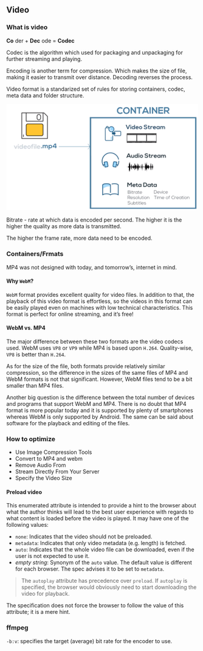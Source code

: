 ## Video

### What is video
__Co__ der + __Dec__ ode = __Codec__

Codec is the algorithm which used for packaging and unpackaging for further streaming and playing.

Encoding is another term for compression. Which makes the size of file, making it easier to transmit over distance. Decoding reverses the process.

Video format is a standarized set of rules for storing containers, codec, meta data and folder structure.

![video-container.png](../images/video-container.png)

Bitrate - rate at which data is encoded per second. The higher it is the higher the quality as more data is transmitted.

The higher the frame rate, more data need to be encoded.

### Containers/Frmats
MP4 was not designed with today, and tomorrow’s, internet in mind.

#### Why `WebM`?
`WebM` format provides excellent quality for video files. In addition to that, the playback of this video format is effortless, so the videos in this format can be easily played even on machines with low technical characteristics. This format is perfect for online streaming, and it’s free!

#### WebM vs. MP4
The major difference between these two formats are the video codecs used. WebM uses `VP8` or `VP9` while MP4 is based upon `H.264`. Quality-wise, `VP8` is better than `H.264`.

As for the size of the file, both formats provide relatively similar compression, so the difference in the sizes of the same files of MP4 and WebM formats is not that significant. However, WebM files tend to be a bit smaller than MP4 files.

Another big question is the difference between the total number of devices and programs that support WebM and MP4. There is no doubt that MP4 format is more popular today and it is supported by plenty of smartphones whereas WebM is only supported by Android. The same can be said about software for the playback and editing of the files.

### How to optimize
* Use Image Compression Tools
* Convert to MP4 and webm
* Remove Audio From
* Stream Directly From Your Server
* Specify the Video Size

#### Preload video
This enumerated attribute is intended to provide a hint to the browser about what the author thinks will lead to the best user experience with regards to what content is loaded before the video is played. It may have one of the following values:

* `none`: Indicates that the video should not be preloaded.
* `metadata`: Indicates that only video metadata (e.g. length) is fetched.
* `auto`: Indicates that the whole video file can be downloaded, even if the user is not expected to use it.
* _empty string_: Synonym of the `auto` value.
The default value is different for each browser. The spec advises it to be set to `metadata`.

> The `autoplay` attribute has precedence over `preload`. If `autoplay` is specified, the browser would obviously need to start downloading the video for playback.

The specification does not force the browser to follow the value of this attribute; it is a mere hint.

### ffmpeg
`-b:v`: specifies the target (average) bit rate for the encoder to use.
